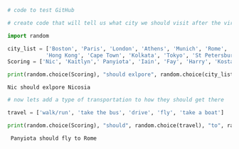 ```python
# code to test GitHub 
```


```python
# create code that will tell us what city we should visit after the virus is gone
```


```python
import random

city_list = ['Boston', 'Paris', 'London', 'Athens', 'Munich', 'Rome',
            'Hong Kong', 'Cape Town', 'Kolkata', 'Tokyo', 'St Petersburg', 'Nicosia']
Scoring = ['Nic', 'Kaitlyn',' Panyiota', 'Iain', 'Fay', 'Harry', 'Kostas', 'Grigorios']

```


```python
print(random.choice(Scoring), "should exlpore", random.choice(city_list))
```

    Nic should exlpore Nicosia



```python
# now lets add a type of transportation to how they should get there
```


```python
travel = ['walk/run', 'take the bus', 'drive', 'fly', 'take a boat']
```


```python
print(random.choice(Scoring), "should", random.choice(travel), "to", random.choice(city_list))
```

     Panyiota should fly to Rome



```python

```
